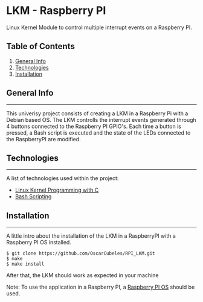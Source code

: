 # LKM - Raspberry PI
Linux Kernel Module to control multiple interrupt events on a Raspberry PI.


## Table of Contents
1. [General Info](#general-info)
2. [Technologies](#technologies)
3. [Installation](#installation)

## General Info
***
This univerisy project consists of creating a LKM in a Raspberry Pi with a Debian based OS. The LKM controlls the interrupt events generated through 4 buttons connected to the Raspberry PI GPIO's. Each time a button is pressed, a Bash script is executed and the state of the LEDs connected to the RaspberryPI are modified.

## Technologies
***
A list of technologies used within the project:
* [Linux Kernel Programming with C](http://derekmolloy.ie/kernel-gpio-programming-buttons-and-leds/)
* [Bash Scripting](https://devhints.io/bash)

## Installation
***
A little intro about the installation of the LKM in a RaspberryPI with a Raspberry PI OS installed. 
```
$ git clone https://github.com/OscarCubeles/RPI_LKM.git
$ make
$ make install
```
After that, the LKM should work as expected in your machine

Note: To use the application in a Raspberry PI, a [Raspberry PI OS](https://www.raspberrypi.com/software/operating-systems/) should be used.



